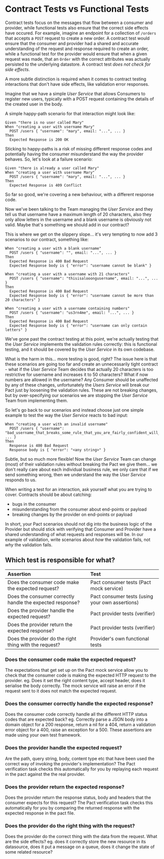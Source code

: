 # Contract Tests vs Functional Tests

Contract tests focus on the messages that flow between a consumer and provider, while functional tests also ensure that the correct side effects have occured. For example, imagine an endpoint for a collection of `/orders` that accepts a `POST` request to create a new order. A contract test would ensure that the consumer and provider had a shared and accurate understanding of the request and response required to create an order, while a functional test for the provider would ensure that when a given request was made, that an `Order` with the correct attributes was actually persisted to the underlying datastore. A contract test _does not check for side effects_.

A more subtle distinction is required when it comes to contract testing interactions that don't have side effects, like validation error responses.

Imagine that we have a simple _User Service_ that allows Consumers to register new users, typically with a POST request containing the details of the created user in the body.

A simple happy-path scenario for that interaction might look like:

```text
Given "there is no user called Mary"
When "creating a user with username Mary"
  POST /users { "username": "mary", email: "...", ... }
Then
  Expected Response is 200 OK
```

Sticking to happy-paths is a risk of missing different response codes and potentially having the consumer misunderstand the way the provider behaves. So, let's look at a failure scenario:

```text
Given "there is already a user called Mary"
When "creating a user with username Mary"
  POST /users { "username": "mary", email: "...", ... }
Then
  Expected Response is 409 Conflict
```

So far so good, we're covering a new behaviour, with a different response code.

Now we've been talking to the Team managing the _User Service_ and they tell us that username have a maximum length of 20 characters, also they only allow letters in the username and a blank username is obviously not valid. Maybe that's something we should add in our contract?

This is where we get on the slippery slope... it's very tempting to now add 3 scenarios to our contract, something like:

```text
When "creating a user with a blank username"
  POST /users { "username": "", email: "...", ... }
Then
  Expected Response is 400 Bad Request
  Expected Response body is { "error": "username cannot be blank" }
```

```text
When "creating a user with a username with 21 characters"
  POST /users { "username": "thisisalooongusername", email: "...", ... }
Then
  Expected Response is 400 Bad Request
  Expected Response body is { "error": "username cannot be more than 20 characters" }
```

```text
When "creating a user with a username containing numbers"
  POST /users { "username": "us3rn4me", email: "...", ... }
Then
  Expected Response is 400 Bad Request
  Expected Response body is { "error": "username can only contain letters" }
```

We've gone past the contract testing at this point, we're actually testing that the _User Service_ implements the validation rules correctly: this is functional testing, and it should be covered by the _User Service_ in its own codebase.

What is the harm in this... more testing is good, right? The issue here is that these scenarios are going too far and create an unnecessarily tight contract - what if the _User Service_ Team decides that actually 20 characters is too restrictive for username and increases it to 50 characters? What if now numbers are allowed in the username? Any Consumer should be unaffected by any of these changes, unfortunately the _Users Service_ will break our Pact just by loosening the validation rules. These are not breaking changes, but by over-specifying our scenarios we are stopping the _User Service_ Team from implementing them.

So let's go back to our scenarios and instead choose just one simple example to test the way the _User Service_ reacts to bad input:

```text
When "creating a user with an invalid username"
  POST /users { "username": "bad_username_that_breaks_some_rule_that_you_are_fairly_confident_will_not_change", ... }
Then
  Response is 400 Bad Request
  Response body is { "error": "<any string>" }
```

Subtle, but so much more flexible! Now the _User Service_ Team can change \(most\) of their validation rules without breaking the Pact we give them... we don't really care about each individual business rule, we only care that if we send something wrong, then we understand the way the _User Service_ responds to us.

When writing a test for an interaction, ask yourself what you are trying to cover. Contracts should be about catching:

* bugs in the consumer
* misunderstanding from the consumer about end-points or payload
* breaking changes by the provider on end-points or payload

In short, your Pact scenarios should not dig into the business logic of the Provider but should stick with verifying that Consumer and Provider have a shared understanding of what requests and responses will be. In our example of validation, write scenarios about _how_ the validation fails, not _why_ the validation fails.

## Which test is responsible for what?

| Assertion | Test |
| :--- | :--- |
| Does the consumer code make the expected request? | Pact consumer tests \(Pact mock service\) |
| Does the consumer correctly handle the expected response? | Pact consumer tests \(using your own assertions\) |
| Does the provider handle the expected request? | Pact provider tests \(verifier\) |
| Does the provider return the expected response? | Pact provider tests \(verifier\) |
| Does the provider do the right thing with the request? | Provider's own functional tests |

### Does the consumer code make the expected request?

The expectations that get set up on the Pact mock service allow you to check that the consumer code is making the expected HTTP request to the provider. eg. Does it set the right content type, accept header, does it serialise the body correctly. The mock service will raise an error if the request sent to it does not match the expected request.

### Does the consumer correctly handle the expected response?

Does the consumer code correctly handle all the different HTTP status codes that are expected back? eg. Correctly parse a JSON body into a domain object for a 200 response, return a nil for a 404, return a validation error object for a 400, raise an exception for a 500. These assertions are made using your own test framework.

### Does the provider handle the expected request?

Are the path, query string, body, content type etc that have been used the correct way of invoking the provider's implementation? The Pact verification task checks this automatically for you by replaying each request in the pact against the the real provider.

### Does the provider return the expected response?

Does the provider return the response status, body and headers that the consumer expects for this request? The Pact verification task checks this automatically for you by comparing the returned response with the expected response in the pact file.

### Does the provider do the right thing with the request?

Does the provider do the correct thing with the data from the request. What are the side effects? eg. does it correctly store the new resource in its datasource, does it put a message on a queue, does it change the state of some related resource?


